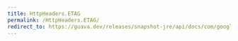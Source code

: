 ```yaml
---
title: HttpHeaders.ETAG
permalink: /HttpHeaders.ETAG/
redirect_to: https://guava.dev/releases/snapshot-jre/api/docs/com/google/common/net/HttpHeaders.html#ETAG
---
```

